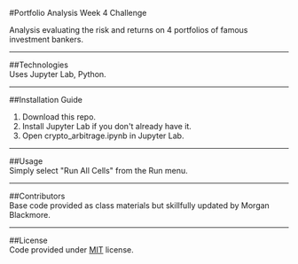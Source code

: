 #Portfolio Analysis
Week 4 Challenge

Analysis evaluating the risk and returns on 4 portfolios of famous investment bankers.

---

##Technologies  
Uses Jupyter Lab, Python.  

---  

##Installation Guide  
1. Download this repo.  
2. Install Jupyter Lab if you don't already have it.  
3.  Open crypto_arbitrage.ipynb in Jupyter Lab.  

---  

##Usage  
Simply select "Run All Cells" from the Run menu.  

---  

##Contributors  
Base code provided as class materials but skillfully updated by Morgan Blackmore.  

---  

##License  
Code provided under [MIT](https://mit-license.org/) license.
